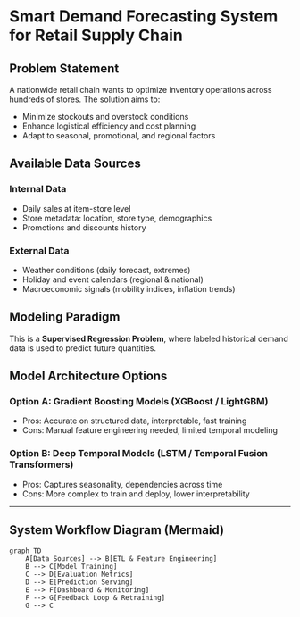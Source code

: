 # Smart Demand Forecasting System for Retail Supply Chain

## Problem Statement

A nationwide retail chain wants to optimize inventory operations across hundreds of stores. The solution aims to:

- Minimize stockouts and overstock conditions
- Enhance logistical efficiency and cost planning
- Adapt to seasonal, promotional, and regional factors

## Available Data Sources

### Internal Data
- Daily sales at item-store level
- Store metadata: location, store type, demographics
- Promotions and discounts history

### External Data
- Weather conditions (daily forecast, extremes)
- Holiday and event calendars (regional & national)
- Macroeconomic signals (mobility indices, inflation trends)

## Modeling Paradigm

This is a **Supervised Regression Problem**, where labeled historical demand data is used to predict future quantities.

## Model Architecture Options

### Option A: Gradient Boosting Models (XGBoost / LightGBM)
- Pros: Accurate on structured data, interpretable, fast training
- Cons: Manual feature engineering needed, limited temporal modeling

### Option B: Deep Temporal Models (LSTM / Temporal Fusion Transformers)
- Pros: Captures seasonality, dependencies across time
- Cons: More complex to train and deploy, lower interpretability

---

## System Workflow Diagram (Mermaid)

```mermaid
graph TD
    A[Data Sources] --> B[ETL & Feature Engineering]
    B --> C[Model Training]
    C --> D[Evaluation Metrics]
    D --> E[Prediction Serving]
    E --> F[Dashboard & Monitoring]
    F --> G[Feedback Loop & Retraining]
    G --> C
```

